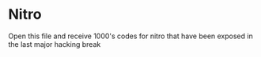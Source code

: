 # Nitro
Open this file and receive 1000's codes for nitro that have been exposed in the last major hacking break
